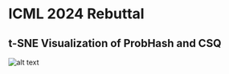 # ICML 2024 Rebuttal

## t-SNE Visualization of ProbHash and CSQ 

![alt text](https://github.com/i-am-your-brother/icml5920rebuttal/edit/main/tsne_probhash.svg "t-SNE Visualization of our ProbHash")
